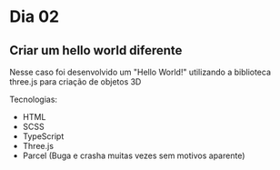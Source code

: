 # Dia 02

## Criar um hello world diferente

Nesse caso foi desenvolvido um "Hello World!" utilizando a biblioteca three.js para criação de objetos 3D

Tecnologias:

- HTML
- SCSS
- TypeScript
- Three.js
- Parcel (Buga e crasha muitas vezes sem motivos aparente)
